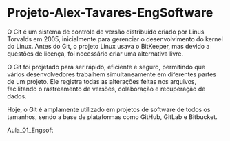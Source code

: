 # Projeto-Alex-Tavares-EngSoftware
O Git é um sistema de controle de versão distribuído criado por Linus Torvalds em 2005, inicialmente para gerenciar o desenvolvimento do kernel do Linux. Antes do Git, o projeto Linux usava o BitKeeper, mas devido a questões de licença, foi necessário criar uma alternativa livre.

O Git foi projetado para ser rápido, eficiente e seguro, permitindo que vários desenvolvedores trabalhem simultaneamente em diferentes partes de um projeto. Ele registra todas as alterações feitas nos arquivos, facilitando o rastreamento de versões, colaboração e recuperação de dados.

Hoje, o Git é amplamente utilizado em projetos de software de todos os tamanhos, sendo a base de plataformas como GitHub, GitLab e Bitbucket.

Aula_01_Engsoft
